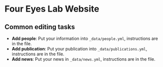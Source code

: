 Four Eyes Lab Website
====

Common editing tasks
----

- **Add people**: Put your information into `_data/people.yml`, instructions are in the file.
- **Add publication**: Put your publication into `_data/publications.yml`, instructions are in the file.
- **Add news**: Put your news in `_data/news.yml`, instructions are in the file.
